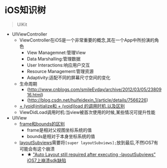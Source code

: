 # iOS知识树
> UIKit

- UIViewController
    - ViewController在iOS是一个非常重要的概念,其在一个App中所扮演的角色
        - View Managemnet:管理View
        - Data Marshalling:管理数据
        - User Interactions:响应用户交互
        - Resource Management:管理资源
        - Adaptivity:适配不同的屏幕尺寸空间的变化
    - 生命周期
        - (http://www.cnblogs.com/smileEvday/archive/2012/03/05/2380916.html)
        - (http://blog.csdn.net/huifeidexin_1/article/details/7566226)
    - [+ (void)initialize和 + (void)load 的调用时机,以及区别](http://www.cnblogs.com/ider/archive/2012/09/29/objective_c_load_vs_initialize.html)
    - ViewDidLoad调用时机:当view被首次使用的时候,某些情况可提升性能
- UIView
    - [frame和bounds的区别](http://blog.csdn.net/hherima/article/details/39501857)
        - frame是相对父视图坐标系统的值
        - bounds是相对于本身坐标系统的值
    - [layoutSubviews](http://bachiscoding.com/blog/2014/12/15/when-will-layoutsubviews-be-invoked/)需要将`[super layoutSubviews];`放到最后,不然iOS7有可能会有这个崩溃
        -  ★ ["Auto Layout still required after executing -layoutSubviews” iOS7上崩溃sdk缺陷](http://blog.csdn.net/hherima/article/details/47343223)

